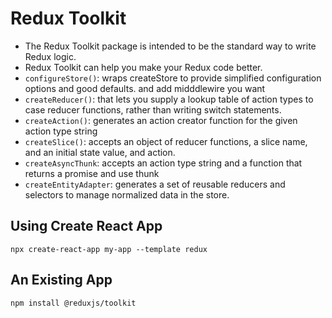 # Redux Toolkit

* The Redux Toolkit package is intended to be the standard way to write Redux logic. 
*  Redux Toolkit can help you make your Redux code better.
* `configureStore()`: wraps createStore to provide simplified configuration options and good defaults. and add midddlewire you want
* `createReducer()`: that lets you supply a lookup table of action types to case reducer functions, rather than writing switch statements. 
* `createAction()`: generates an action creator function for the given action type string
* `createSlice()`: accepts an object of reducer functions, a slice name, and an initial state value, and action.
* `createAsyncThunk`: accepts an action type string and a function that returns a promise and use thunk
* `createEntityAdapter`: generates a set of reusable reducers and selectors to manage normalized data in the store.



## Using Create React App
`npx create-react-app my-app --template redux`


## An Existing App
`npm install @reduxjs/toolkit`